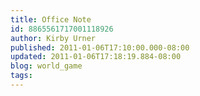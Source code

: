 ```yaml
---
title: Office Note
id: 8865561717001118926
author: Kirby Urner
published: 2011-01-06T17:10:00.000-08:00
updated: 2011-01-06T17:18:19.884-08:00
blog: world_game
tags: 
---
```



